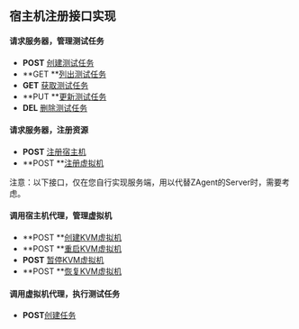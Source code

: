 ## 宿主机注册接口实现

#### 请求服务器，管理测试任务

- **POST** [创建测试任务](https://zagent-server.zentao.net/docs#/paths/~1api~1v1~1client~1task~1create/post)
- **GET **[列出测试任务](https://zagent-server.zentao.net/docs#/paths/~1api~1v1~1client~1task~1list/get)
- **GET** [获取测试任务](https://zagent-server.zentao.net/docs#/paths/~1api~1v1~1client~1task~1{id}/get)
- **PUT **[更新测试任务](https://zagent-server.zentao.net/docs#/paths/~1api~1v1~1client~1task~1{id}/put)
- **DEL** [删除测试任务](https://zagent-server.zentao.net/docs#/paths/~1api~1v1~1client~1task~1{id}/delete)

#### 请求服务器，注册资源

- **POST** [注册宿主机](https://zagent-server.zentao.net/docs#/paths/~1api~1v1~1client~1host~1register/post)
- **POST **[注册虚拟机](https://zagent-server.zentao.net/docs#/paths/~1api~1v1~1client~1vm~1register/post)



注意：以下接口，仅在您自行实现服务端，用以代替ZAgent的Server时，需要考虑。

#### 调用宿主机代理，管理虚拟机

- **POST **[创建KVM虚拟机](https://zagent-host.zentao.net/docs#/paths/~1api~1v1~1kvm~1create/post)
- **POST **[重启KVM虚拟机](https://zagent-host.zentao.net/docs#/paths/~1api~1v1~1kvm~1{name}~1reboot/post)
- **POST** [暂停KVM虚拟机](https://zagent-host.zentao.net/docs#/paths/~1api~1v1~1kvm~1{name}~1suspend/post)
- **POST **[恢复KVM虚拟机](https://zagent-host.zentao.net/docs#/paths/~1api~1v1~1kvm~1{name}~1resume/post)

#### 调用虚拟机代理，执行测试任务

- **POST**[创建任务](https://zagent-vm.zentao.net/docs#/paths/~1api~1v1~1vmware~1create/post)

